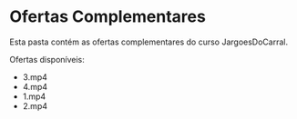 # Ofertas Complementares

Esta pasta contém as ofertas complementares do curso JargoesDoCarral.

Ofertas disponíveis:
- 3.mp4
- 4.mp4
- 1.mp4
- 2.mp4